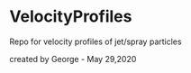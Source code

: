 # VelocityProfiles
Repo for velocity profiles of jet/spray particles


created by George - May 29,2020
